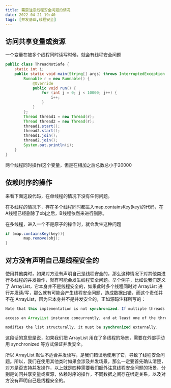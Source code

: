 ```yaml
---
title: 需要注意线程安全问题的情况
date: 2022-04-21 19:40  
tags: [并发基础,线程安全]
---
```

## 访问共享变量或资源

一个变量在被多个线程同时读写时候，就会有线程安全问题

```java
public class ThreadNotSafe {
    static int i;
    public static void main(String[] args) throws InterruptedException {
        Runnable r = new Runnable() {
            @Override
            public void run() {
                for (int j = 0; j < 10000; j++) {
                    i++;
                }
            }
        };
        Thread thread1 = new Thread(r);
        Thread thread2 = new Thread(r);
        thread1.start();
        thread2.start();
        thread1.join();
        thread2.join();
        System.out.println(i);
    }
}
```

两个线程同时操作i这个变量，但是在相加之后总数总小于20000

## 依赖时序的操作

来看下面这段代码，在单线程的情况下没有任何问题。

在多线程的情况下，存在多个线程同时都进入map.containsKey(key)的代码，在A线程已经删除了obj之后，B线程依然来进行删除。

在多线程，进入一个不是原子的操作时，就会发生这种问题

```java
if (map.containsKey(key)){
		map.remove(obj);
}
```

## 对方没有声明自己是线程安全的

使用其他类时，如果对方没有声明自己是线程安全的，那么这种情况下对其他类进行多线程的并发操作，就有可能会发生线程安全问题。举个例子，比如说我们定义了 ArrayList，它本身并不是线程安全的，如果此时多个线程同时对 ArrayList 进行并发读/写，那么就有可能会产生线程安全问题，造成数据出错，而这个责任并不在 ArrayList，因为它本身并不是并发安全的，正如源码注释所写的：

```java
Note that this implementation is not synchronized. If multiple threads

access an ArrayList instance concurrently, and at least one of the threads

modifies the list structurally, it must be synchronized externally.
```

这段话的意思是说，如果我们把 ArrayList 用在了多线程的场景，需要在外部手动用 synchronized 等方式保证并发安全。

所以 ArrayList 默认不适合并发读写，是我们错误地使用了它，导致了线程安全问题。所以，我们在使用其他类时如果会涉及并发场景，那么一定要首先确认清楚，对方是否支持并发操作，以上就是四种需要我们额外注意线程安全问题的场景，分别是访问共享变量或资源，依赖时序的操作，不同数据之间存在绑定关系，以及对方没有声明自己是线程安全的。
